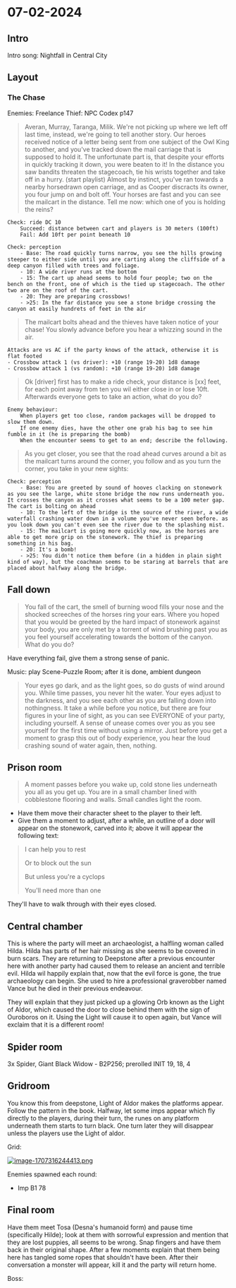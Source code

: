 # 07-02-2024
## Intro
Intro song: Nightfall in Central City

## Layout
### The Chase
Enemies: Freelance Thief: NPC Codex p147
> Averan, Murray, Taranga, Milik. We're not picking up where we left off last time, instead, we're going to tell another story. Our heroes received notice of a letter being sent from one subject of the Owl King to another, and you've tracked down the mail carriage that is supposed to hold it. The unfortunate part is, that despite your efforts in quickly tracking it down, you were beaten to it! In the distance you saw bandits threaten the stagecoach, tie his wrists together and take off in a hurry.
> (start playlist)
> Almost by instinct, you've ran towards a nearby horsedrawn open carriage, and as Cooper discracts its owner, you four jump on and bolt off. Your horses are fast and you can see the mailcart in the distance.
> Tell me now: which one of you is holding the reins?

```
Check: ride DC 10
	Succeed: distance between cart and players is 30 meters (100ft) 
	Fail: Add 10ft per point beneath 10
```

```
Check: perception
	- Base: The road quickly turns narrow, you see the hills growing steeper to either side until you are carting along the cliffside of a deep canyon filled with trees and foliage.
    - 10: A wide river runs at the bottom
    - 15: The cart up ahead seems to hold four people; two on the bench on the front, one of which is the tied up stagecoach. The other two are on the roof of the cart.
    - 20: They are preparing crossbows!
    - >25: In the far distance you see a stone bridge crossing the canyon at easily hundrets of feet in the air
```

> The mailcart bolts ahead and the thieves have taken notice of your chase! You slowly advance before you hear a whizzing sound in the air.

```
Attacks are vs AC if the party knows of the attack, otherwise it is flat footed
- Crossbow attack 1 (vs driver): +10 (range 19-20) 1d8 damage
- Crossbow attack 1 (vs random): +10 (range 19-20) 1d8 damage
```

> Ok [driver] first has to make a ride check, your distance is [xx] feet, for each point away from ten you wil either close in or lose 10ft. Afterwards everyone gets to take an action, what do you do?

```
Enemy behaviour:
	When players get too close, random packages will be dropped to slow them down.
    If one enemy dies, have the other one grab his bag to see him fumble in it (he is preparing the bomb)
    When the encounter seems to get to an end; describe the following.
```

> As you get closer, you see that the road ahead curves around a bit as the mailcart turns around the corner, you follow and as you turn the corner, you take in your new sights:

```
Check: perception
	- Base: You are greeted by sound of hooves clacking on stonework as you see the large, white stone bridge the now runs underneath you. It crosses the canyon as it crosses what seems to be a 100 meter gap. The cart is bolting on ahead
    - 10: To the left of the bridge is the source of the river, a wide waterfall crashing water down in a volume you've never seen before. as you look down you can't even see the river due to the splashing mist.
    - 15: The mailcart is going more quickly now, as the horses are able to get more grip on the stonework. The thief is preparing something in his bag.
    - 20: It's a bomb!
    - >25: You didn't notice them before (in a hidden in plain sight kind of way), but the coachman seems to be staring at barrels that are placed about halfway along the bridge.
```

## Fall down

> You fall of the cart, the smell of burning wood fills your nose and the shocked screeches of the horses ring your ears. Where you hoped that you would be greeted by the hard impact of stonework against your body, you are only met by a torrent of wind brushing past you as you feel yourself accelerating towards the bottom of the canyon. What do you do?

Have everything fail, give them a strong sense of panic.

Music: play Scene-Puzzle Room; after it is done, ambient dungeon

> Your eyes go dark, and as the light goes, so do gusts of wind around you. While time passes, you never hit the water. Your eyes adjust to the darkness, and you see each other as you are falling down into nothingness. It take a while before you notice, but there are four figures in your line of sight, as you can see EVERYONE of your party, including yourself. A sense of unease comes over you as you see yourself for the first time without using a mirror. Just before you get a moment to grasp this out of body experience, you hear the loud crashing sound of water again, then, nothing.

## Prison room

> A moment passes before you wake up, cold stone lies underneath you all as you get up. You are in a small chamber lined with cobblestone flooring and walls. Small candles light the room.

- Have them move their character sheet to the player to their left.
- Give them a moment to adjust, after a while, an outline of a door will appear on the stonework, carved into it; above it will appear the following text:

> I can help you to rest
> 
> Or to block out the sun
> 
> But unless you're a cyclops
> 
> You'll need more than one

They'll have to walk through with their eyes closed.

## Central chamber

This is where the party will meet an archaeologist, a halfling woman called Hilda. Hilda has parts of her hair missing as she seems to be covered in burn scars. They are returning to Deepstone after a previous encounter here with another party had caused them to release an ancient and terrible evil. Hilda wil happily explain that, now that the evil force is gone, the true archaeology can begin. She used to hire a professional graverobber named Vance but he died in their previous endeavour.

They will explain that they just picked up a glowing Orb known as the Light of Aldor, which caused the door to close behind them with the sign of Ouroboros on it. Using the Light will cause it to open again, but Vance will exclaim that it is a different room!

## Spider room

3x Spider, Giant Black Widow - B2P256; prerolled INIT 19, 18, 4

## Gridroom

You know this from deepstone, Light of Aldor makes the platforms appear. Follow the pattern in the book. Halfway, let some imps appear which fly directly to the players, during their turn, the runes on any platform underneath them starts to turn black. One turn later they will disappear unless the players use the Light of aldor.

Grid:

[![image-1707316244413.png](https://dnd.eholten.eu/uploads/images/gallery/2024-02/scaled-1680-/image-1707316244413.png)](https://dnd.eholten.eu/uploads/images/gallery/2024-02/image-1707316244413.png)

Enemies spawned each round:

- Imp B1 78

##  Final room

Have them meet Tosa (Desna's humanoid form) and pause time (specifically Hilde); look at them with sorrowful expression and mention that they are lost puppies, all seems to be wrong. Snap fingers and have them back in their original shape. After a few moments explain that them being here has tangled some ropes that shouldn't have been. After their conversation a monster will appear, kill it and the party will return home.

Boss:

